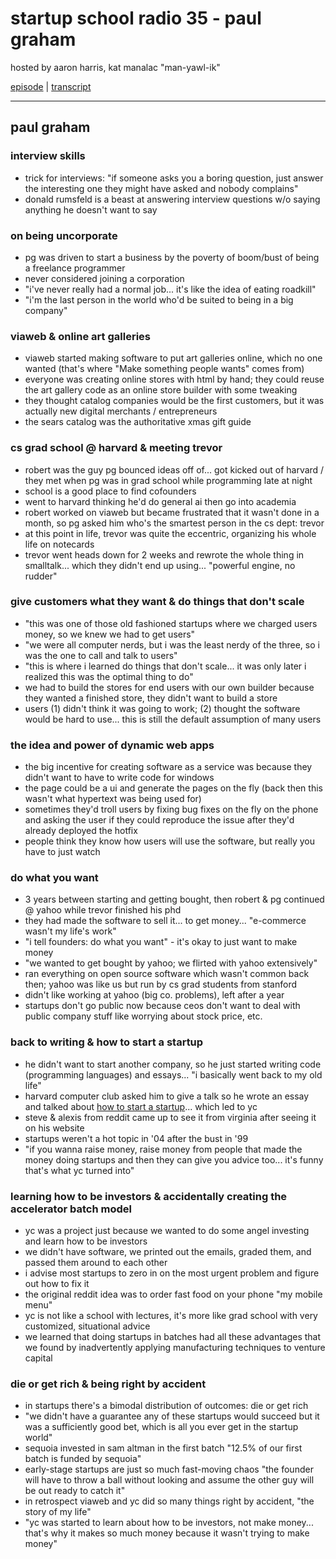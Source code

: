 # startup school radio 35 - paul graham

hosted by aaron harris, kat manalac "man-yawl-ik"

[episode](https://soundcloud.com/akharris/startup-school-episode-35-y-combinator-co-founder-paul-graham) | [transcript](http://www.themacro.com/articles/2016/02/paul-graham-startup-school-radio-interview/)

---

## paul graham

### interview skills

- trick for interviews: "if someone asks you a boring question, just answer the interesting one they might have asked and nobody complains"
- donald rumsfeld is a beast at answering interview questions w/o saying anything he doesn't want to say

### on being uncorporate

- pg was driven to start a business by the poverty of boom/bust of being a freelance programmer
- never considered joining a corporation
- "i've never really had a normal job... it's like the idea of eating roadkill"
- "i'm the last person in the world who'd be suited to being in a big company"

### viaweb & online art galleries

- viaweb started making software to put art galleries online, which no one wanted (that's where "Make something people wants" comes from)
- everyone was creating online stores with html by hand; they could reuse the art gallery code as an online store builder with some tweaking
- they thought catalog companies would be the first customers, but it was actually new digital merchants / entrepreneurs
- the sears catalog was the authoritative xmas gift guide

### cs grad school @ harvard & meeting trevor

- robert was the guy pg bounced ideas off of... got kicked out of harvard / they met when pg was in grad school while programming late at night
- school is a good place to find cofounders
- went to harvard thinking he'd do general ai then go into academia
- robert worked on viaweb but became frustrated that it wasn't done in a month, so pg asked him who's the smartest person in the cs dept: trevor
- at this point in life, trevor was quite the eccentric, organizing his whole life on notecards
- trevor went heads down for 2 weeks and rewrote the whole thing in smalltalk... which they didn't end up using... "powerful engine, no rudder"

### give customers what they want & do things that don't scale

- "this was one of those old fashioned startups where we charged users money, so we knew we had to get users"
- "we were all computer nerds, but i was the least nerdy of the three, so i was the one to call and talk to users"
- "this is where i learned do things that don't scale... it was only later i realized this was the optimal thing to do"
- we had to build the stores for end users with our own builder because they wanted a finished store, they didn't want to build a store
- users (1) didn't think it was going to work; (2) thought the software would be hard to use... this is still the default assumption of many users

### the idea and power of dynamic web apps

- the big incentive for creating software as a service was because they didn't want to have to write code for windows
- the page could be a ui and generate the pages on the fly (back then this wasn't what hypertext was being used for)
- sometimes they'd troll users by fixing bug fixes on the fly on the phone and asking the user if they could reproduce the issue after they'd already deployed the hotfix
- people think they know how users will use the software, but really you have to just watch

### do what you want

- 3 years between starting and getting bought, then robert & pg continued @ yahoo while trevor finished his phd
- they had made the software to sell it... to get money... "e-commerce wasn't my life's work"
- "i tell founders: do what you want" - it's okay to just want to make money
- "we wanted to get bought by yahoo; we flirted with yahoo extensively"
- ran everything on open source software which wasn't common back then; yahoo was like us but run by cs grad students from stanford
- didn't like working at yahoo (big co. problems), left after a year
- startups don't go public now because ceos don't want to deal with public company stuff like worrying about stock price, etc.

### back to writing & how to start a startup

- he didn't want to start another company, so he just started writing code (programming languages) and essays... "i basically went back to my old life"
- harvard computer club asked him to give a talk so he wrote an essay and talked about [how to start a startup](http://www.paulgraham.com/hp.html)... which led to yc
- steve & alexis from reddit came up to see it from virginia after seeing it on his website
- startups weren't a hot topic in '04 after the bust in '99
- "if you wanna raise money, raise money from people that made the money doing startups and then they can give you advice too... it's funny that's what yc turned into"

### learning how to be investors & accidentally creating the accelerator batch model

- yc was a project just because we wanted to do some angel investing and learn how to be investors
- we didn't have software, we printed out the emails, graded them, and passed them around to each other
- i advise most startups to zero in on the most urgent problem and figure out how to fix it
- the original reddit idea was to order fast food on your phone "my mobile menu"
- yc is not like a school with lectures, it's more like grad school with very customized, situational advice
- we learned that doing startups in batches had all these advantages that we found by inadvertently applying manufacturing techniques to venture capital

### die or get rich & being right by accident

- in startups there's a bimodal distribution of outcomes: die or get rich
- "we didn't have a guarantee any of these startups would succeed but it was a sufficiently good bet, which is all you ever get in the startup world"
- sequoia invested in sam altman in the first batch "12.5% of our first batch is funded by sequoia"
- early-stage startups are just so much fast-moving chaos "the founder will have to throw a ball without looking and assume the other guy will be out ready to catch it"
- in retrospect viaweb and yc did so many things right by accident, "the story of my life"
- "yc was started to learn about how to be investors, not make money... that's why it makes so much money because it wasn't trying to make money"
